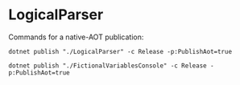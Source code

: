 # LogicalParser
Commands for a native-AOT publication:
```shell
dotnet publish "./LogicalParser" -c Release -p:PublishAot=true
```

```shell
dotnet publish "./FictionalVariablesConsole" -c Release -p:PublishAot=true
```
